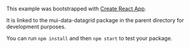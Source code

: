 This example was bootstrapped with [Create React App](https://github.com/facebook/create-react-app).

It is linked to the mui-data-datagrid package in the parent directory for development purposes.

You can run `npm install` and then `npm start` to test your package.

